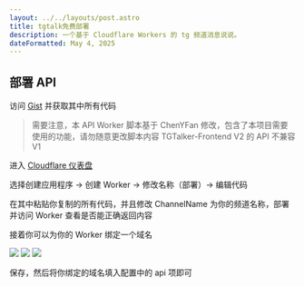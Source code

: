 ```yaml
---
layout: ../../layouts/post.astro
title: tgtalk免费部署
description: 一个基于 Cloudflare Workers 的 tg 频道消息说说。
dateFormatted: May 4, 2025
---
```


## 部署 API

访问 [Gist][1] 并获取其中所有代码

> 需要注意，本 API Worker 脚本基于 ChenYFan 修改，包含了本项目需要使用的功能，请勿随意更改脚本内容
> TGTalker-Frontend V2 的 API 不兼容 V1

进入 [Cloudflare 仪表盘][2]

选择创建应用程序 -> 创建 Worker -> 修改名称（部署）-> 编辑代码

在其中粘贴你复制的所有代码，并且修改 ChannelName 为你的频道名称，部署并访问 Worker 查看是否能正确返回内容

接着你可以为你的 Worker 绑定一个域名

![](https://cdn.jsdelivr.net/gh/kmfx/tuchuang@main/img/202505042340004.png)
![](https://cdn.jsdelivr.net/gh/kmfx/tuchuang@main/img/202505042340138.png)
![](https://cdn.jsdelivr.net/gh/kmfx/tuchuang@main/img/202505042340963.png)

保存，然后将你绑定的域名填入配置中的 api 项即可

[1]: https://gist.github.com/FloatSheep/55db67d9e8148149ebbcb0f9f6b0d901
[2]: https://dash.cloudflare.com
